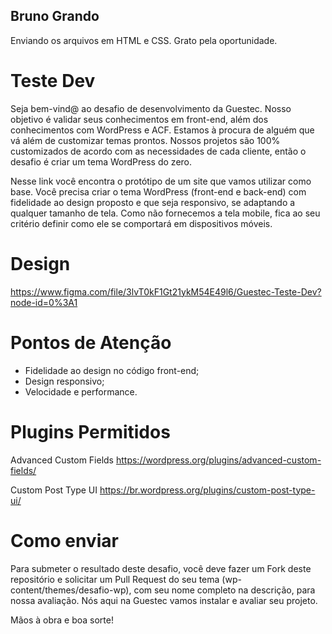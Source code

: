 ## Bruno Grando
Enviando os arquivos em HTML e CSS.
Grato pela oportunidade.

# Teste Dev

Seja bem-vind@ ao desafio de desenvolvimento da Guestec. Nosso objetivo é validar seus conhecimentos em front-end, além dos conhecimentos com WordPress e ACF. Estamos à procura de alguém que vá além de customizar temas prontos. Nossos projetos são 100% customizados de acordo com as necessidades de cada cliente, então o desafio é criar um tema WordPress do zero.

Nesse link você encontra o protótipo de um site que vamos utilizar como base. Você precisa criar o tema WordPress (front-end e back-end) com fidelidade ao design proposto e que seja responsivo, se adaptando a qualquer tamanho de tela. Como não fornecemos a tela mobile, fica ao seu critério definir como ele se comportará em dispositivos móveis.

# Design

https://www.figma.com/file/3lvT0kF1Gt21ykM54E49l6/Guestec-Teste-Dev?node-id=0%3A1

# Pontos de Atenção

- Fidelidade ao design no código front-end;
- Design responsivo;
- Velocidade e performance.

# Plugins Permitidos

Advanced Custom Fields
https://wordpress.org/plugins/advanced-custom-fields/

Custom Post Type UI
https://br.wordpress.org/plugins/custom-post-type-ui/

# Como enviar

Para submeter o resultado deste desafio, você deve fazer um Fork deste repositório e solicitar um Pull Request do seu tema (wp-content/themes/desafio-wp), com seu nome completo na descrição, para nossa avaliação. Nós aqui na Guestec vamos instalar e avaliar seu projeto.

Mãos à obra e boa sorte!
